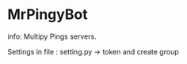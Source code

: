 # MrPingyBot
info: 
Multipy Pings servers. 





Settings in file : 
setting.py -> token and create group